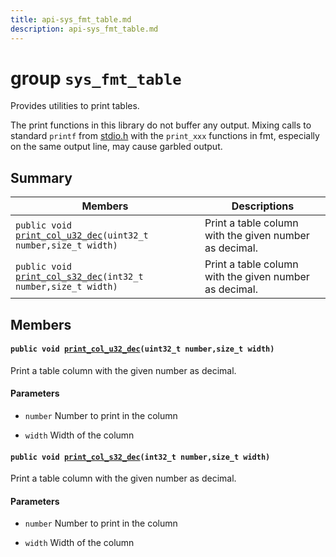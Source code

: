 ```yaml
---
title: api-sys_fmt_table.md
description: api-sys_fmt_table.md
---
```

# group `sys_fmt_table` 

Provides utilities to print tables.

The print functions in this library do not buffer any output. Mixing calls to standard `printf` from [stdio.h](./doc/starlight-docs/src/content/docs/apidoc/api-undefined.md#stdio_8h) with the `print_xxx` functions in fmt, especially on the same output line, may cause garbled output.

## Summary

 Members                        | Descriptions                                
--------------------------------|---------------------------------------------
`public void `[`print_col_u32_dec`](#group__sys__fmt__table_1gadde7d2fa3c76c456e10372ef31dd2781)`(uint32_t number,size_t width)`            | Print a table column with the given number as decimal.
`public void `[`print_col_s32_dec`](#group__sys__fmt__table_1ga8fa8a7dabb9a5b8c4b26532706ce3120)`(int32_t number,size_t width)`            | Print a table column with the given number as decimal.

## Members

#### `public void `[`print_col_u32_dec`](#group__sys__fmt__table_1gadde7d2fa3c76c456e10372ef31dd2781)`(uint32_t number,size_t width)` 

Print a table column with the given number as decimal.

#### Parameters
* `number` Number to print in the column 

* `width` Width of the column

#### `public void `[`print_col_s32_dec`](#group__sys__fmt__table_1ga8fa8a7dabb9a5b8c4b26532706ce3120)`(int32_t number,size_t width)` 

Print a table column with the given number as decimal.

#### Parameters
* `number` Number to print in the column 

* `width` Width of the column


